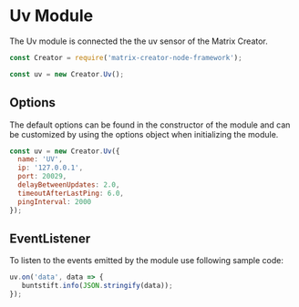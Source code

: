 # Uv Module

The Uv module is connected the the uv sensor of the Matrix Creator.

```javascript
const Creator = require('matrix-creator-node-framework');

const uv = new Creator.Uv();
```



## Options

The default options can be found in the constructor of the module and can be customized by using the options object when initializing the module.

```javascript
const uv = new Creator.Uv({
  name: 'UV',
  ip: '127.0.0.1',
  port: 20029,
  delayBetweenUpdates: 2.0,
  timeoutAfterLastPing: 6.0,
  pingInterval: 2000
});
```



## EventListener

To listen to the events emitted by the module use following sample code:

```javascript
uv.on('data', data => {
   buntstift.info(JSON.stringify(data));
});
```
